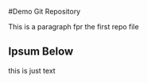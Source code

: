 #Demo Git Repository

This is a paragraph fpr the first repo file

## Ipsum Below

this is just text